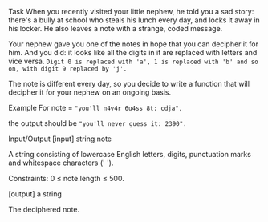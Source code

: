 Task
When you recently visited your little nephew, he told you a sad story: there's a bully at school who steals his lunch every day, and locks it away in his locker. He also leaves a note with a strange, coded message.

Your nephew gave you one of the notes in hope that you can decipher it for him. And you did: it looks like all the digits in it are replaced with letters and vice versa. ```Digit 0 is replaced with 'a', 1 is replaced with 'b' and so on, with digit 9 replaced by 'j'.```

The note is different every day, so you decide to write a function that will decipher it for your nephew on an ongoing basis.

Example
For note = `"you'll n4v4r 6u4ss 8t: cdja",`

the output should be `"you'll never guess it: 2390".`

Input/Output
[input] string note

A string consisting of lowercase English letters, digits, punctuation marks and whitespace characters (' ').

Constraints: 0 ≤ note.length ≤ 500.

[output] a string

The deciphered note.